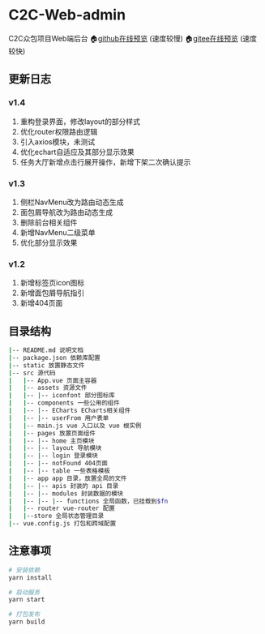 # C2C-Web-admin
C2C众包项目Web端后台
🏠[github在线预览](https://sunstark.github.io/C2C-Web-admin/dist/#) (速度较慢)
🏠[gitee在线预览](http://sunstark.gitee.io/c2c-web-admin/#) (速度较快)

## 更新日志
### v1.4
1. 重构登录界面，修改layout的部分样式
2. 优化router权限路由逻辑
3. 引入axios模块，未测试
4. 优化echart自适应及其部分显示效果
5. 任务大厅新增点击行展开操作，新增下架二次确认提示

### v1.3
1. 侧栏NavMenu改为路由动态生成
2. 面包屑导航改为路由动态生成
3. 删除前台相关组件
4. 新增NavMenu二级菜单
5. 优化部分显示效果

### v1.2
1. 新增标签页icon图标
2. 新增面包屑导航指引
3. 新增404页面

## 目录结构
```bash
|-- README.md 说明文档
|-- package.json 依赖库配置
|-- static 放置静态文件
|-- src 源代码
|   |-- App.vue 页面主容器
|   |-- assets 资源文件
|   |-- |-- iconfont 部分图标库
|   |-- components 一些公用的组件
|   |-- |-- ECharts ECharts相关组件
|   |-- |-- userFrom 用户表单
|   |-- main.js vue 入口以及 vue 根实例
|   |-- pages 放置页面组件
|   |-- |-- home 主页模块
|   |-- |-- layout 导航模块
|   |-- |-- login 登录模块
|   |-- |-- notFound 404页面
|   |-- |-- table 一些表格模板
|   |-- app app 目录，放置全局的文件
|   |-- |-- apis 封装的 api 目录
|   |-- |-- modules 封装数据的模块
|   |-- |-- |-- functions 全局函数，已挂载到$fn
|   |-- router vue-router 配置
|   |--store 全局状态管理目录
|-- vue.config.js 打包和跨域配置
```
## 注意事项
```bash
# 安装依赖
yarn install

# 启动服务
yarn start

# 打包发布
yarn build
```
